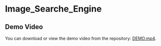 # Image_Searche_Engine

## Demo Video
You can download or view the demo video from the repository: [DEMO.mp4](./DEMO.mp4).
